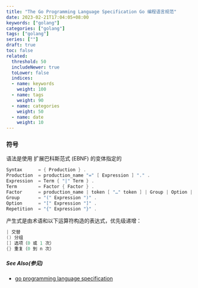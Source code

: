 ```yaml
---
title: "The Go Programming Language Specification Go 编程语言规范"
date: 2023-02-21T17:04:05+08:00
keywords: ["golang"]
categories: ["golang"]
tags: ["golang"]
series: [""]
draft: true
toc: false
related:
  threshold: 50
  includeNewer: true
  toLower: false
  indices:
  - name: keywords
    weight: 100
  - name: tags
    weight: 90
  - name: categories
    weight: 50
  - name: date
    weight: 10
---
```


### 符号

语法是使用 扩展巴科斯范式 (EBNF) 的变体指定的

```go
Syntax      = { Production } .
Production  = production_name "=" [ Expression ] "." .
Expression  = Term { "|" Term } .
Term        = Factor { Factor } .
Factor      = production_name | token [ "…" token ] | Group | Option | Repetition .
Group       = "(" Expression ")" .
Option      = "[" Expression "]" .
Repetition  = "{" Expression "}" .
```

产生式是由术语和以下运算符构造的表达式，优先级递增：

```go
| 交替
() 分组
[] 选项（0 或 1 次）
{} 重复（0 到 n 次）
```




##### **See Also(参见)**

- [go programming language specification](https://go.dev/ref/spec)
